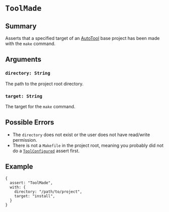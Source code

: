 # `ToolMade`

## Summary

Asserts that a specified target of an [AutoTool](https://www.gnu.org/software/automake/manual/html_node/Autotools-Introduction.html) base project has been made with the `make` command.

## Arguments

### `directory: String`

The path to the project root directory.

### `target: String`

The target for the `make` command.

## Possible Errors

- The `directory` does not exist or the user does not have read/write permission.
- There is not a `Makefile` in the project root, meaning you probably did not do a [`ToolConfigured`](./ToolConfigured.md) assert first.

## Example

```json5
{
  assert: "ToolMade",
  with: {
    directory: "/path/to/project",
    target: "install",
  }
}
```
